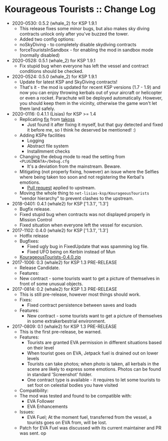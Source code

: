 # Kourageous Tourists :: Change Log

* 2020-0530: 0.5.2 (whale_2) for KSP 1.9.1
	+ This release fixes some minor bugs, but also makes sky diving contracts unlock only after you've buzzed the tower.
	+ Added two config options:
	+ noSkyDiving - to completely disable skydiving contracts
	+ forceTouristsInSandbox - for enabling the mod in sandbox mode (normally disabled)
* 2020-0528: 0.5.1 (whale_2) for KSP 1.9.1
	+ Fix stupid bug when everyone has left the vessel and contract conditions should be checked.
* 2020-0524: 0.5.0 (whale_2) for KSP 1.9.1
	+ Update for latest KSP and SkyDiving contracts!
	+ That's it - the mod is updated for recent KSP versions (1.7 - 1.9) and now you can enjoy throwing kerbals out of your aircraft or helicopter or even a rocket. Parachute will be deployed automatically. However, you should keep them in the vicinity, otherwise the game won't let them land safely.
* 2020-0116: 0.4.1.1 (Lisias) for KSP >= 1.4
	+ Replicating [fix](https://github.com/whale2/KourageousTourists/pull/2) from [takoss](https://github.com/takoss)
		- Just found it after fixing it myself, but that guy detected and fixed it before me, so I think he deserved be mentioned! :)
	+ Adding KSPe facilities
		- Logging
		- Abstract file system
		- Installmment checks
	+ Changing the debug mode to read the setting from `<PLUGINDATA>/Debug.cfg`
		- It's a deviation from the mainstream. Beware. 
	+ Mitigating (not properly fixing, however) an issue where the Selfies where being taken too soon and not registering the Kerbal's emotions.
		- [Pull request](https://github.com/whale2/KourageousTourists/pull/3) applied to upstream.
	+ Moving the whole thing to `net-lisias-ksp/KourageousTourists` "vendor hierarchy" to prevent clashes to the upstream.
* 2018-0401: 0.4.1 (whale2) for KSP ['1.3.1', '1.3']
	+ Bugfix release.
	+ Fixed stupid bug when contracts was not displayed properly in Mission Control
	+ Fixed situation when everyone left the vessel for excursion.
* 2017-1102: 0.4.0 (whale2) for KSP ['1.3.1', '1.3']
	+ Hotfix release
	+ Bugfixes:
		- Fixed ugly bug in FixedUpdate that was spamming log file.
		- Fixed UFO being on Kerbin instead of Mun
	+ [KourageousTourists-0.4.0.zip](https://github.com/whale2/KourageousTourists/files/1439604/KourageousTourists-0.4.0.zip)
* 2017-1006: 0.3 (whale2) for KSP 1.3 PRE-RELEASE
	+ Release Candidate.
	+ Features:
	+ New contract - some tourists want to get a picture of themselves in front of some unusual objects.
* 2017-0814: 0.2 (whale2) for KSP 1.3 PRE-RELEASE
	+ This is still pre-release, however most things should work.
	+ Fixes:
		- Fixed contract persistence between saves and loads
	+ Features:
		- New contract - some tourists want to get a picture of themselves in some extrakerbestrial environment.
* 2017-0809: 0.1 (whale2) for KSP 1.3 PRE-RELEASE
	+ This is the first pre-release, be warned.
	+ Features:
		- Tourists are granted EVA permission in different situations based on their level
		- When tourist goes on EVA, Jetpack fuel is drained out on lower levels
		- Tourists can take photos; when photo is taken, all kerbals in the scene are likely to express some emotions. Photos can be found in standard 'Screenshot' folder.
		- One contract type is available - it requires to let some tourists to set foot on celestial bodies you have visited
	+ Compatibility:
	+ The mod was tested and found to be compatible with:
		- EVA Follower
		- EVA Enhancements
	+ Issues:
		- EVA Fuel; At the moment fuel, transferred from the vessel, a tourists goes on EVA from, will be lost.
	+ Patch for EVA Fuel was discussed with its current maintainer and PR was sent.
op
